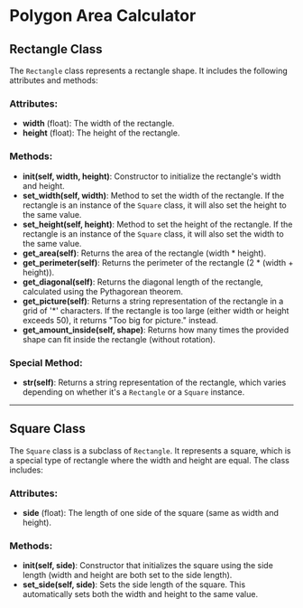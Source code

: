 # Polygon Area Calculator

## Rectangle Class

The `Rectangle` class represents a rectangle shape. It includes the following attributes and methods:

### Attributes:
- **width** (float): The width of the rectangle.
- **height** (float): The height of the rectangle.

### Methods:
- **__init__(self, width, height)**: Constructor to initialize the rectangle's width and height.
- **set_width(self, width)**: Method to set the width of the rectangle. If the rectangle is an instance of the `Square` class, it will also set the height to the same value.
- **set_height(self, height)**: Method to set the height of the rectangle. If the rectangle is an instance of the `Square` class, it will also set the width to the same value.
- **get_area(self)**: Returns the area of the rectangle (width * height).
- **get_perimeter(self)**: Returns the perimeter of the rectangle (2 * (width + height)).
- **get_diagonal(self)**: Returns the diagonal length of the rectangle, calculated using the Pythagorean theorem.
- **get_picture(self)**: Returns a string representation of the rectangle in a grid of '*' characters. If the rectangle is too large (either width or height exceeds 50), it returns "Too big for picture." instead.
- **get_amount_inside(self, shape)**: Returns how many times the provided shape can fit inside the rectangle (without rotation).

### Special Method:
- **__str__(self)**: Returns a string representation of the rectangle, which varies depending on whether it's a `Rectangle` or a `Square` instance.

---

## Square Class

The `Square` class is a subclass of `Rectangle`. It represents a square, which is a special type of rectangle where the width and height are equal. The class includes:

### Attributes:
- **side** (float): The length of one side of the square (same as width and height).

### Methods:
- **__init__(self, side)**: Constructor that initializes the square using the side length (width and height are both set to the side length).
- **set_side(self, side)**: Sets the side length of the square. This automatically sets both the width and height to the same value.
